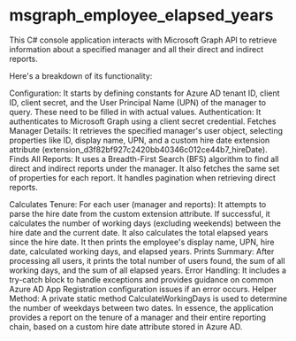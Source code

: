 # msgraph_employee_elapsed_years

This C# console application interacts with Microsoft Graph API to retrieve information about a specified manager and all their direct and indirect reports.

Here's a breakdown of its functionality:

Configuration: It starts by defining constants for Azure AD tenant ID, client ID, client secret, and the User Principal Name (UPN) of the manager to query. These need to be filled in with actual values.
Authentication: It authenticates to Microsoft Graph using a client secret credential.
Fetches Manager Details: It retrieves the specified manager's user object, selecting properties like ID, display name, UPN, and a custom hire date extension attribute (extension_d3f82bf927c2420bb40346c012ce44b7_hireDate).
Finds All Reports: It uses a Breadth-First Search (BFS) algorithm to find all direct and indirect reports under the manager. It also fetches the same set of properties for each report. 
It handles pagination when retrieving direct reports.

Calculates Tenure: For each user (manager and reports):
It attempts to parse the hire date from the custom extension attribute.
If successful, it calculates the number of working days (excluding weekends) between the hire date and the current date.
It also calculates the total elapsed years since the hire date.
It then prints the employee's display name, UPN, hire date, calculated working days, and elapsed years.
Prints Summary: After processing all users, it prints the total number of users found, the sum of all working days, and the sum of all elapsed years.
Error Handling: It includes a try-catch block to handle exceptions and provides guidance on common Azure AD App Registration configuration issues if an error occurs.
Helper Method: A private static method CalculateWorkingDays is used to determine the number of weekdays between two dates.
In essence, the application provides a report on the tenure of a manager and their entire reporting chain, based on a custom hire date attribute stored in Azure AD.
